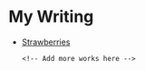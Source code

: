 <!DOCTYPE html>
<html lang="en">
<head>
  <meta charset="UTF-8">
  <title>My Writing</title>
  <link rel="stylesheet" href="styles.css">
</head>
<body>
  <h1>My Writing</h1>
  <ul>
    <li><a href="strawberries.html">Strawberries</a></li>

    <!-- Add more works here -->
  </ul>
</body>
</html>
